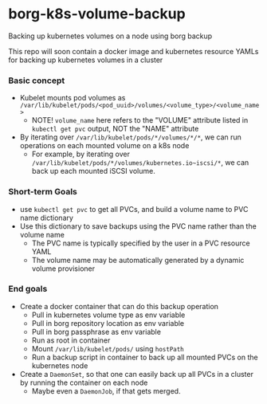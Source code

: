 # borg-k8s-volume-backup
Backing up kubernetes volumes on a node using borg backup

This repo will soon contain a docker image and kubernetes resource YAMLs for backing up kubernetes volumes in a cluster

### Basic concept
- Kubelet mounts pod volumes as `/var/lib/kubelet/pods/<pod_uuid>/volumes/<volume_type>/<volume_name>`
  - NOTE! `volume_name` here refers to the "VOLUME" attribute listed in `kubectl get pvc` output, NOT the "NAME" attribute
- By iterating over `/var/lib/kubelet/pods/*/volumes/*/*`, we can run operations on each mounted volume on a k8s node
  - For example, by iterating over `/var/lib/kubelet/pods/*/volumes/kubernetes.io~iscsi/*`, we can back up each mounted iSCSI volume.

### Short-term Goals
- use `kubectl get pvc` to get all PVCs, and build a volume name to PVC name dictionary
- Use this dictionary to save backups using the PVC name rather than the volume name
  - The PVC name is typically specified by the user in a PVC resource YAML
  - The volume name may be automatically generated by a dynamic volume provisioner

### End goals
- Create a docker container that can do this backup operation
  - Pull in kubernetes volume type as env variable
  - Pull in borg repository location as env variable
  - Pull in borg passphrase as env variable
  - Run as root in container
  - Mount `/var/lib/kubelet/pods/` using `hostPath`
  - Run a backup script in container to back up all mounted PVCs on the kubernetes node
- Create a `DaemonSet`, so that one can easily back up all PVCs in a cluster by running the container on each node
  - Maybe even a `DaemonJob`, if that gets merged.
